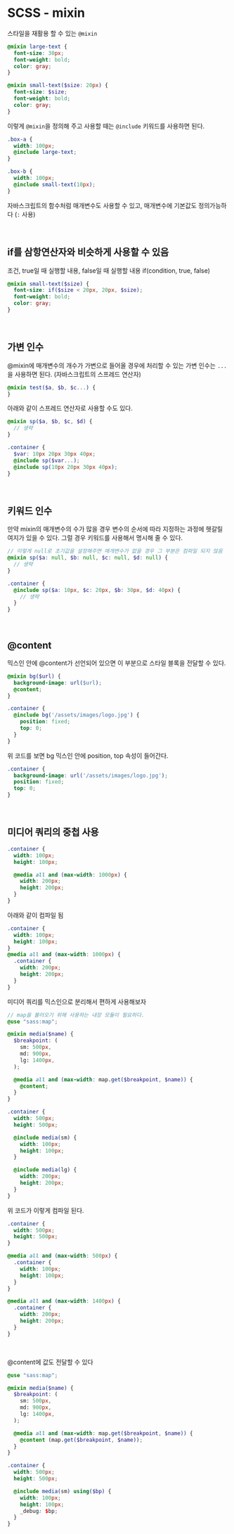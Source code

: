 # SCSS - mixin

스타일을 재활용 할 수 있는 `@mixin`

```scss
@mixin large-text {
  font-size: 30px;
  font-weight: bold;
  color: gray;
}

@mixin small-text($size: 20px) {
  font-size: $size;
  font-weight: bold;
  color: gray;
}
```

이렇게 `@mixin`을 정의해 주고 사용할 때는 `@include` 키워드를 사용하면 된다.

```scss
.box-a {
  width: 100px;
  @include large-text;
}

.box-b {
  width: 100px;
  @include small-text(10px);
}
```

자바스크립트의 함수처럼 매개변수도 사용할 수 있고, 매개변수에 기본값도 정의가능하다 (`:` 사용)

<br>

## if를 삼항연산자와 비슷하게 사용할 수 있음

조건, true일 때 실행할 내용, false일 때 실행할 내용
if(condition, true, false)

```scss
@mixin small-text($size) {
  font-size: if($size < 20px, 20px, $size);
  font-weight: bold;
  color: gray;
}
```

<br>

## 가변 인수

@mixin에 매개변수의 개수가 가변으로 들어올 경우에 처리할 수 있는 가변 인수는 `...`을 사용하면 된다. (자바스크립트의 스프레드 연산자)

```scss
@mixin test($a, $b, $c...) {
}
```

아래와 같이 스프레드 연산자로 사용할 수도 있다.

```scss
@mixin sp($a, $b, $c, $d) {
  // 생략
}

.container {
  $var: 10px 20px 30px 40px;
  @include sp($var...);
  @include sp(10px 20px 30px 40px);
}
```

<br>

## 키워드 인수

만약 mixin의 매개변수의 수가 많을 경우 변수의 순서에 따라 지정하는 과정에 헷갈릴 여지가 있을 수 있다. 그럴 경우 키워드를 사용해서 명시해 줄 수 있다.

```scss
// 이렇게 null로 초기값을 설정해주면 매개변수가 없을 경우 그 부분은 컴파일 되지 않음
@mixin sp($a: null, $b: null, $c: null, $d: null) {
  // 생략
}

.container {
  @include sp($a: 10px, $c: 20px, $b: 30px, $d: 40px) {
    // 생략
  }
}
```

<br>

## @content

믹스인 안에 @content가 선언되어 있으면 이 부분으로 스타일 블록을 전달할 수 있다.

```scss
@mixin bg($url) {
  background-image: url($url);
  @content;
}

.container {
  @include bg('/assets/images/logo.jpg') {
    position: fixed;
    top: 0;
  }
}
```

위 코드를 보면 bg 믹스인 안에 position, top 속성이 들어간다.

```css
.container {
  background-image: url('/assets/images/logo.jpg');
  position: fixed;
  top: 0;
}
```

<br>

## 미디어 쿼리의 중첩 사용

```scss
.container {
  width: 100px;
  height: 100px;

  @media all and (max-width: 1000px) {
    width: 200px;
    height: 200px;
  }
}
```

아래와 같이 컴파일 됨

```css
.container {
  width: 100px;
  height: 100px;
}
@media all and (max-width: 1000px) {
  .container {
    width: 200px;
    height: 200px;
  }
}
```

미디어 쿼리를 믹스인으로 분리해서 편하게 사용해보자

```scss
// map을 불러오기 위해 사용하는 내장 모듈이 필요하다.
@use "sass:map";

@mixin media($name) {
  $breakpoint: (
    sm: 500px,
    md: 900px,
    lg: 1400px,
  );

  @media all and (max-width: map.get($breakpoint, $name)) {
    @content;
  }
}

.container {
  width: 500px;
  height: 500px;

  @include media(sm) {
    width: 100px;
    height: 100px;
  }

  @include media(lg) {
    width: 200px;
    height: 200px;
  }
}
```

위 코드가 이렇게 컴파일 된다.

```css
.container {
  width: 500px;
  height: 500px;
}

@media all and (max-width: 500px) {
  .container {
    width: 100px;
    height: 100px;
  }
}

@media all and (max-width: 1400px) {
  .container {
    width: 200px;
    height: 200px;
  }
}
```

<br>

@content에 값도 전달할 수 있다

```scss
@use "sass:map";

@mixin media($name) {
  $breakpoint: (
    sm: 500px,
    md: 900px,
    lg: 1400px,
  );

  @media all and (max-width: map.get($breakpoint, $name)) {
    @content (map.get($breakpoint, $name));
  }
}

.container {
  width: 500px;
  height: 500px;

  @include media(sm) using($bp) {
    width: 100px;
    height: 100px;
    _debug: $bp;
  }
}
```
